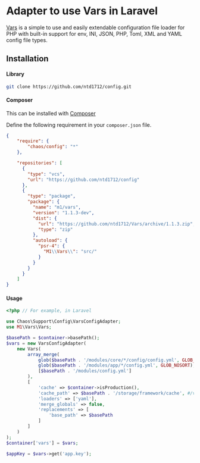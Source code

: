 # Adapter to use Vars in Laravel

[Vars](https://github.com/m1/Vars#usage) is a simple to use and easily extendable configuration file loader for PHP
with built-in support for env, INI, JSON, PHP, Toml, XML and YAML config file types.

## Installation

#### Library

```bash
git clone https://github.com/ntd1712/config.git
```

#### Composer

This can be installed with [Composer](https://getcomposer.org/doc/00-intro.md)

Define the following requirement in your `composer.json` file.

```json
{
    "require": {
        "chaos/config": "*"
    },

    "repositories": [
      {
        "type": "vcs",
        "url": "https://github.com/ntd1712/config"
      },
      {
        "type": "package",
        "package": {
          "name": "m1/vars",
          "version": "1.1.3-dev",
          "dist": {
            "url": "https://github.com/ntd1712/Vars/archive/1.1.3.zip",
            "type": "zip"
          },
          "autoload": {
            "psr-4": {
              "M1\\Vars\\": "src/"
            }
          }
        }
      }
    ]
}
```

#### Usage

```php
<?php // For example, in Laravel

use Chaos\Support\Config\VarsConfigAdapter;
use M1\Vars\Vars;

$basePath = $container->basePath();
$vars = new VarsConfigAdapter(
    new Vars(
        array_merge(
            glob($basePath . '/modules/core/*/config/config.yml', GLOB_NOSORT),
            glob($basePath . '/modules/app/*/config.yml', GLOB_NOSORT),
            [$basePath . '/modules/config.yml']
        ),
        [
            'cache' => $container->isProduction(),
            'cache_path' => $basePath . '/storage/framework/cache', #/vars
            'loaders' => ['yaml'],
            'merge_globals' => false,
            'replacements' => [
                'base_path' => $basePath
            ]
        ]
    )
);
$container['vars'] = $vars;

$appKey = $vars->get('app.key');
